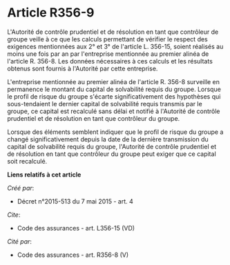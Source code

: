# Article R356-9

L'Autorité de contrôle prudentiel et de résolution en tant que contrôleur de groupe veille à ce que les calculs permettant de
vérifier le respect des exigences mentionnées aux 2° et 3° de l'article L. 356-15, soient réalisés au moins une fois par an
par l'entreprise mentionnée au premier alinéa de l'article R. 356-8. Les données nécessaires à ces calculs et les résultats
obtenus sont fournis à l'Autorité par cette entreprise. 

L'entreprise mentionnée au premier alinéa de l'article R. 356-8 surveille en permanence le montant du capital de solvabilité
requis du groupe. Lorsque le profil de risque du groupe s'écarte significativement des hypothèses qui sous-tendaient le
dernier capital de solvabilité requis transmis par le groupe, ce capital est recalculé sans délai et notifié à l'Autorité de
contrôle prudentiel et de résolution en tant que contrôleur du groupe. 

Lorsque des éléments semblent indiquer que le profil de risque du groupe a changé significativement depuis la date de la
dernière transmission du capital de solvabilité requis du groupe, l'Autorité de contrôle prudentiel et de résolution en tant
que contrôleur du groupe peut exiger que ce capital soit recalculé.

**Liens relatifs à cet article**

_Créé par_:

  - Décret n°2015-513 du 7 mai 2015 - art. 4

_Cite_:

  - Code des assurances - art. L356-15 (VD)

_Cité par_:

  - Code des assurances - art. R356-8 (V)
